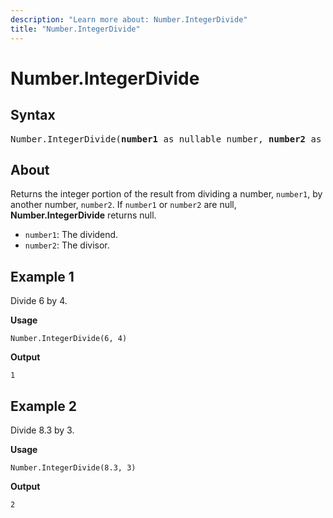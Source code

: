 ```yaml
---
description: "Learn more about: Number.IntegerDivide"
title: "Number.IntegerDivide"
---
```

# Number.IntegerDivide

## Syntax

<pre>
Number.IntegerDivide(<b>number1</b> as nullable number, <b>number2</b> as nullable number, optional <b>precision</b> as nullable number) as nullable number
</pre>
  
## About

Returns the integer portion of the result from dividing a number, `number1`, by another number, `number2`. If `number1` or `number2` are null, **Number.IntegerDivide** returns null.

* `number1`: The dividend.
* `number2`: The divisor.

## Example 1

Divide 6 by 4.

**Usage**

```powerquery-m
Number.IntegerDivide(6, 4)
```

**Output**

`1`

## Example 2

Divide 8.3 by 3.

**Usage**

```powerquery-m
Number.IntegerDivide(8.3, 3)
```

**Output**

`2`
